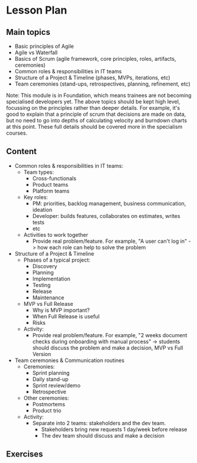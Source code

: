 # Lesson Plan

## Main topics

- Basic principles of Agile
- Agile vs Waterfall
- Basics of Scrum (agile framework, core principles, roles, artifacts, ceremonies)
- Common roles & responsibilities in IT teams
- Structure of a Project & Timeline (phases, MVPs, iterations, etc)
- Team ceremonies (stand-ups, retrospectives, planning, refinement, etc)

Note: This module is in Foundation, which means trainees are not becoming specialised developers yet. The above topics should be kept high level, focussing on the principles rather than deeper details. For example, it's good to explain that a principle of scrum that decisions are made on data, but no need to go into depths of calculating velocity and burndown charts at this point. These full details should be covered more in the specialism courses.

## Content

- Common roles & responsibilities in IT teams:
  - Team types:
    - Cross-functionals
    - Product teams
    - Platform teams
  - Key roles:
    - PM: priorities, backlog management, business communication, ideation
    - Developer: builds features, collaborates on estimates, writes tests
    - etc
  - Activities to work together
    - Provide real problem/feature. For example, "A user can't log in" -> how each role can help to solve the problem
- Structure of a Project & Timeline
  - Phases of a typical project:
    - Discovery
    - Planning
    - Implementation
    - Testing
    - Release
    - Maintenance
  - MVP vs Full Release
    - Why is MVP important?
    - When Full Release is useful
    - Risks
  - Activity:
    - Provide real problem/feature. For example, "2 weeks document checks during onboarding with manual process" -> students should discuss the problem and make a decision, MVP vs Full Version
- Team ceremonies & Communication routines
  - Ceremonies:
    - Sprint planning
    - Daily stand-up
    - Sprint review/demo
    - Retrospective
  - Other ceremonies:
    - Postmortems
    - Product trio
  - Activity:
    - Separate into 2 teams: stakeholders and the dev team.
      - Stakeholders bring new requests 1 day/week before release
      - The dev team should discuss and make a decision

## Exercises
